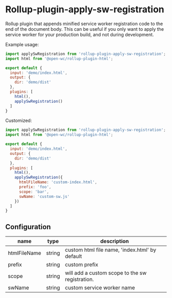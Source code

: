 # Rollup-plugin-apply-sw-registration

Rollup plugin that appends minified service worker registration code to the end of the document body. This can be useful if you only want to apply the service worker for your production build, and not during development.

Example usage:
```js
import applySwRegistration from 'rollup-plugin-apply-sw-registration';
import html from '@open-wc/rollup-plugin-html';

export default {
  input: 'demo/index.html',
  output: { 
    dir: 'demo/dist' 
  },
  plugins: [
    html(),
    applySwRegistration()
  ]
}
```

Customized:

```js
import applySwRegistration from 'rollup-plugin-apply-sw-registration';
import html from '@open-wc/rollup-plugin-html';

export default {
  input: 'demo/index.html',
  output: { 
    dir: 'demo/dist' 
  },
  plugins: [
    html(),
    applySwRegistration({
      htmlFileName: 'custom-index.html',
      prefix: 'foo',
      scope: 'bar',
      swName: 'custom-sw.js'
    })
  ]
}
```

## Configuration

| name          | type           | description                                                             |
| ------------- | -------------- | ----------------------------------------------------------------------- |
| htmlFileName  | string         | custom html file name, 'index.html' by default                          |
| prefix        | string         | custom prefix                                                           |
| scope         | string         | will add a custom scope to the sw registration.                         |
| swName        | string         | custom service worker name                                              |
